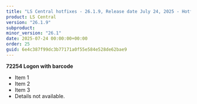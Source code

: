 ```yaml
---
title: "LS Central hotfixes - 26.1.9, Release date July 24, 2025 - Hotfixes"
product: LS Central
version: "26.1.9"
subproduct: 
minor_version: "26.1"
date: 2025-07-24 00:00:00+00:00
order: 25
guid: 6e4c387f99dc3b77171a0f55e584e528de62bae9
---
```


**72254 Logon with barcode**- Item 1- Item 2- Item 3- Details not available.
